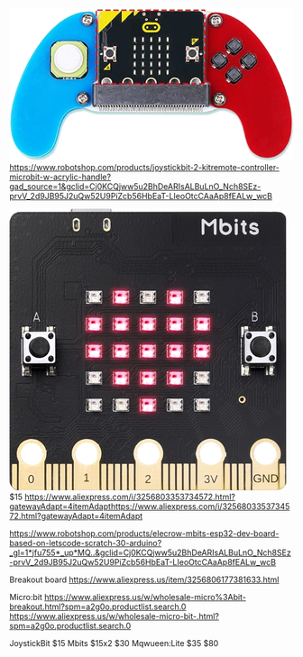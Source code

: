 
![](../images/JoystickBit-V2.png)
https://www.robotshop.com/products/joystickbit-2-kitremote-controller-microbit-w-acrylic-handle?gad_source=1&gclid=Cj0KCQjww5u2BhDeARIsALBuLnO_Nch8SEz-prvV_2d9JB95J2uQw52U9PiZcb56HbEaT-LIeoOtcCAaAp8fEALw_wcB

![](../images/mbits.png)
$15
https://www.aliexpress.com/i/3256803353734572.html?gatewayAdapt=4itemAdapthttps://www.aliexpress.com/i/3256803353734572.html?gatewayAdapt=4itemAdapt

https://www.robotshop.com/products/elecrow-mbits-esp32-dev-board-based-on-letscode-scratch-30-arduino?_gl=1*jfu755*_up*MQ..&gclid=Cj0KCQjww5u2BhDeARIsALBuLnO_Nch8SEz-prvV_2d9JB95J2uQw52U9PiZcb56HbEaT-LIeoOtcCAaAp8fEALw_wcB

Breakout board
https://www.aliexpress.us/item/3256806177381633.html

Micro:bit
https://www.aliexpress.us/w/wholesale-micro%3Abit-breakout.html?spm=a2g0o.productlist.search.0
https://www.aliexpress.us/w/wholesale-micro-bit-.html?spm=a2g0o.productlist.search.0

JoystickBit  $15
Mbits $15x2  $30
Mqwueen:Lite $35
$80
